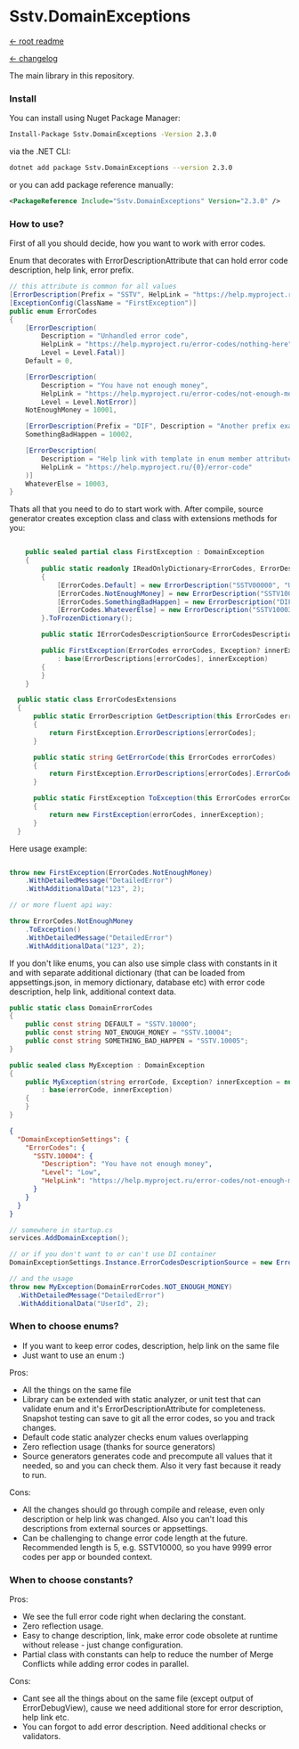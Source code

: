 Sstv.DomainExceptions
=============

[<- root readme](./../README.md)

[<- changelog](./CHANGELOG.md)

The main library in this repository.

### Install

You can install using Nuget Package Manager:

```bash
Install-Package Sstv.DomainExceptions -Version 2.3.0
```

via the .NET CLI:

```bash
dotnet add package Sstv.DomainExceptions --version 2.3.0
```

or you can add package reference manually:

```xml
<PackageReference Include="Sstv.DomainExceptions" Version="2.3.0" />
```

### How to use?

First of all you should decide, how you want to work with error codes.

Enum that decorates with ErrorDescriptionAttribute that can hold error code description, help link, error prefix.

```csharp
// this attribute is common for all values
[ErrorDescription(Prefix = "SSTV", HelpLink = "https://help.myproject.ru/error-codes/{0}", Level = Level.Critical)]
[ExceptionConfig(ClassName = "FirstException")]
public enum ErrorCodes
{
    [ErrorDescription(
        Description = "Unhandled error code",
        HelpLink = "https://help.myproject.ru/error-codes/nothing-here",
        Level = Level.Fatal)]
    Default = 0,

    [ErrorDescription(
        Description = "You have not enough money",
        HelpLink = "https://help.myproject.ru/error-codes/not-enough-money",
        Level = Level.NotError)]
    NotEnoughMoney = 10001,

    [ErrorDescription(Prefix = "DIF", Description = "Another prefix example")]
    SomethingBadHappen = 10002,

    [ErrorDescription(
        Description = "Help link with template in enum member attribute",
        HelpLink = "https://help.myproject.ru/{0}/error-code"
    )]
    WhateverElse = 10003,
}
```

Thats all that you need to do to start work with.
After compile, source generator creates exception class and class with extensions methods for you:

```csharp

    public sealed partial class FirstException : DomainException
    {
        public static readonly IReadOnlyDictionary<ErrorCodes, ErrorDescription> ErrorDescriptions = new Dictionary<ErrorCodes, ErrorDescription>
        {
            [ErrorCodes.Default] = new ErrorDescription("SSTV00000", "Unhandled error code", Level.Fatal, "https://help.myproject.ru/error-codes/nothing-here"),
            [ErrorCodes.NotEnoughMoney] = new ErrorDescription("SSTV10001", "You have not enough money", Level.NotError, "https://help.myproject.ru/error-codes/not-enough-money"),
            [ErrorCodes.SomethingBadHappen] = new ErrorDescription("DIF10002", "Another prefix example", Level.Critical, "https://help.myproject.ru/error-codes/DIF10002"),
            [ErrorCodes.WhateverElse] = new ErrorDescription("SSTV10003", "Help link with template in enum member attribute", Level.Critical, "https://help.myproject.ru/SSTV10003/error-code"),
        }.ToFrozenDictionary();

        public static IErrorCodesDescriptionSource ErrorCodesDescriptionSource { get; } = new ErrorCodesDescriptionInMemorySource(ErrorDescriptions.Values.ToFrozenDictionary(x => x.ErrorCode, x => x));

        public FirstException(ErrorCodes errorCodes, Exception? innerException = null)
            : base(ErrorDescriptions[errorCodes], innerException)
        {
        }
    }

  public static class ErrorCodesExtensions
  {
      public static ErrorDescription GetDescription(this ErrorCodes errorCodes)
      {
          return FirstException.ErrorDescriptions[errorCodes];
      }

      public static string GetErrorCode(this ErrorCodes errorCodes)
      {
          return FirstException.ErrorDescriptions[errorCodes].ErrorCode;
      }

      public static FirstException ToException(this ErrorCodes errorCodes, Exception? innerException = null)
      {
          return new FirstException(errorCodes, innerException);
      }
  }

```

Here usage example:

```csharp

throw new FirstException(ErrorCodes.NotEnoughMoney)
    .WithDetailedMessage("DetailedError")
    .WithAdditionalData("123", 2);

// or more fluent api way:

throw ErrorCodes.NotEnoughMoney
    .ToException()
    .WithDetailedMessage("DetailedError")
    .WithAdditionalData("123", 2);
```


If you don't like enums, you can also use simple class with constants in it and with separate additional dictionary (that can be loaded from appsettings.json, in memory dictionary, database etc) with error code description, help link, additional context data.

```csharp
public static class DomainErrorCodes
{
    public const string DEFAULT = "SSTV.10000";
    public const string NOT_ENOUGH_MONEY = "SSTV.10004";
    public const string SOMETHING_BAD_HAPPEN = "SSTV.10005";
}

public sealed class MyException : DomainException
{
    public MyException(string errorCode, Exception? innerException = null)
        : base(errorCode, innerException)
    {
    }
}
```

```json
{
  "DomainExceptionSettings": {
    "ErrorCodes": {
      "SSTV.10004": {
        "Description": "You have not enough money",
        "Level": "Low",
        "HelpLink": "https://help.myproject.ru/error-codes/not-enough-money"
      }
    }
  }
}
```

```csharp
// somewhere in startup.cs
services.AddDomainException();

// or if you don't want to or can't use DI container
DomainExceptionSettings.Instance.ErrorCodesDescriptionSource = new ErrorCodesDescriptionFromConfigurationSource(configuration);

// and the usage
throw new MyException(DomainErrorCodes.NOT_ENOUGH_MONEY)
  .WithDetailedMessage("DetailedError")
  .WithAdditionalData("UserId", 2);
```

### When to choose enums?
* If you want to keep error codes, description, help link on the same file
* Just want to use an enum :)

Pros:
* All the things on the same file
* Library can be extended with static analyzer, or unit test that can validate enum and it's ErrorDescriptionAttribute for completeness. Snapshot testing can save to git all the error codes, so you and track changes.
* Default code static analyzer checks enum values overlapping
* Zero reflection usage (thanks for source generators)
* Source generators generates code and precompute all values that it needed, so and you can check them. Also it very fast because it ready to run.

Cons:
* All the changes should go through compile and release, even only description or help link was changed. Also you can't load this descriptions from external sources or appsettings.
* Can be challenging to change error code length at the future. Recommended length is 5, e.g. SSTV10000, so you have 9999 error codes per app or bounded context.

### When to choose constants?

Pros:
* We see the full error code right when declaring the constant.
* Zero reflection usage.
* Easy to change description, link, make error code obsolete at runtime without release - just change configuration.
* Partial class with constants can help to reduce the number of Merge Conflicts while adding error codes in parallel.

Cons:
* Cant see all the things about on the same file (except output of ErrorDebugView), cause we need additional store for error description, help link etc.
* You can forgot to add error description. Need additional checks or validators.
